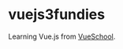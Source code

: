# vuejs3fundies

Learning Vue.js from [VueSchool](https://vueschool.io/lessons/using-vue-dev-tools-with-vuejs-3).
